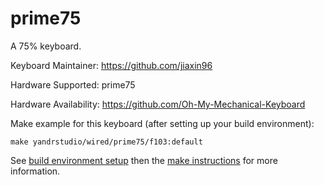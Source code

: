 prime75
===

A 75% keyboard.

Keyboard Maintainer: https://github.com/jiaxin96

Hardware Supported: prime75  

Hardware Availability: https://github.com/Oh-My-Mechanical-Keyboard 

Make example for this keyboard (after setting up your build environment):

    make yandrstudio/wired/prime75/f103:default

See [build environment setup](https://docs.qmk.fm/#/getting_started_build_tools) then the [make instructions](https://docs.qmk.fm/#/getting_started_make_guide) for more information.
